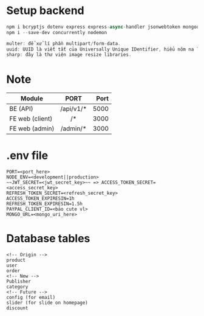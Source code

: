 # Setup backend
```javascript
npm i bcryptjs dotenv express express-async-handler jsonwebtoken mongoose morgan swagger-ui-express yamljs multer uuid sharp cors
npm i --save-dev concurrently nodemon

multer: để xử lí phần multipart/form-data.
uuid: UUID là viết tắt của Universally Unique IDentifier, hiểu nôm na là nó sẽ random ra một định danh duy nhất.
sharp: đây là thư viện image resize libraries.
```
# Note
| Module            | PORT          | Port  |
| ----------------- |:-------------:| -----:|
| BE (API)          | /api/v1/*     | 5000  |
| FE web (client)   | /*            | 3000  |
| FE web (admin)    | /admin/*      | 3000  |

# .env file
```
PORT=<port_here>
NODE_ENV=<development||production>
~~JWT_SECRET=<jwt_secret_key>~~ => ACCESS_TOKEN_SECRET=<access_secret_key>
REFRESH_TOKEN_SECRET=<refresh_secret_key>
ACCESS_TOKEN_EXPIRESIN=1h
REFRESH_TOKEN_EXPIRESIN=1.5h
PAYPAL_CLIENT_ID=<bảo cute vl>
MONGO_URL=<mongo_uri_here>
```

# Database tables
```
<!-- Origin -->
product
user
order
<!-- New -->
Publisher
category
<!-- Future -->
config (for email)
slider (for slide on homepage)
discount
```